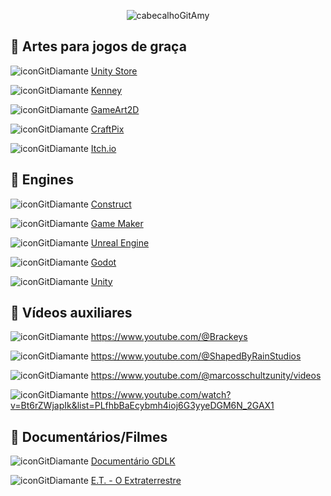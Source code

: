 
<div align="center">
  
![cabecalhoGitAmy](https://github.com/user-attachments/assets/cf34030a-ae34-4e61-8f98-bb3dc318320a)

</div>

## :gem: Artes para jogos de graça

  ![iconGitDiamante](https://github.com/user-attachments/assets/0600bada-db2a-4577-8310-1a1ff3424ffb) [Unity Store](https://assetstore.unity.com/)
  
  ![iconGitDiamante](https://github.com/user-attachments/assets/0600bada-db2a-4577-8310-1a1ff3424ffb) [Kenney](https://kenney.nl/assets)
  
  ![iconGitDiamante](https://github.com/user-attachments/assets/0600bada-db2a-4577-8310-1a1ff3424ffb) [GameArt2D](https://www.gameart2d.com/freebies.html)
  
  ![iconGitDiamante](https://github.com/user-attachments/assets/0600bada-db2a-4577-8310-1a1ff3424ffb) [CraftPix](https://craftpix.net)
  
  ![iconGitDiamante](https://github.com/user-attachments/assets/0600bada-db2a-4577-8310-1a1ff3424ffb) [Itch.io](https://itch.io/game-assets/free)

## :gem: Engines

  ![iconGitDiamante](https://github.com/user-attachments/assets/0600bada-db2a-4577-8310-1a1ff3424ffb) [Construct](https://www.construct.net/en)
  
  ![iconGitDiamante](https://github.com/user-attachments/assets/0600bada-db2a-4577-8310-1a1ff3424ffb) [Game Maker](https://gamemaker.io/pt-BR)
  
  ![iconGitDiamante](https://github.com/user-attachments/assets/0600bada-db2a-4577-8310-1a1ff3424ffb) [Unreal Engine](https://www.unrealengine.com/pt-BR)
  
  ![iconGitDiamante](https://github.com/user-attachments/assets/0600bada-db2a-4577-8310-1a1ff3424ffb) [Godot](https://godotengine.org/)
  
  ![iconGitDiamante](https://github.com/user-attachments/assets/0600bada-db2a-4577-8310-1a1ff3424ffb) [Unity](https://unity.com/pt)

## :gem: Vídeos auxiliares

  ![iconGitDiamante](https://github.com/user-attachments/assets/0600bada-db2a-4577-8310-1a1ff3424ffb) https://www.youtube.com/@Brackeys
  
  ![iconGitDiamante](https://github.com/user-attachments/assets/0600bada-db2a-4577-8310-1a1ff3424ffb) https://www.youtube.com/@ShapedByRainStudios
  
  ![iconGitDiamante](https://github.com/user-attachments/assets/0600bada-db2a-4577-8310-1a1ff3424ffb) https://www.youtube.com/@marcosschultzunity/videos

  ![iconGitDiamante](https://github.com/user-attachments/assets/0600bada-db2a-4577-8310-1a1ff3424ffb) https://www.youtube.com/watch?v=Bt6rZWjapIk&list=PLfhbBaEcybmh4ioj6G3yyeDGM6N_2GAX1

## :gem: Documentários/Filmes

  ![iconGitDiamante](https://github.com/user-attachments/assets/0600bada-db2a-4577-8310-1a1ff3424ffb) [Documentário GDLK](https://www.netflix.com/search?q=gdlk&jbv=81019087)
  
  ![iconGitDiamante](https://github.com/user-attachments/assets/0600bada-db2a-4577-8310-1a1ff3424ffb) [E.T. - O Extraterrestre](https://www.primevideo.com/dp/amzn1.dv.gti.86ac0f2e-2364-8e52-c91c-ed6ae11922b3?autoplay=0&ref_=atv_cf_strg_wb)
    
